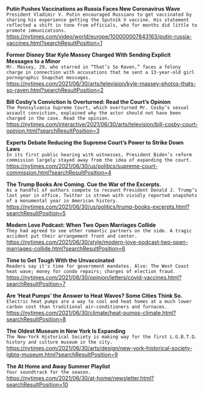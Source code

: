**Putin Pushes Vaccinations as Russia Faces New Coronavirus Wave**\
`President Vladimir V. Putin encouraged Russians to get vaccinated by sharing his experience getting the Sputnik V vaccine. His statement reflected a shift in tone from officials, who for months did little to promote immunizations.`\
https://nytimes.com/video/world/europe/100000007843163/putin-russia-vaccines.html?searchResultPosition=1

**Former Disney Star Kyle Massey Charged With Sending Explicit Messages to a Minor**\
`Mr. Massey, 29, who starred in “That’s So Raven,” faces a felony charge in connection with accusations that he sent a 13-year-old girl pornographic Snapchat messages.`\
https://nytimes.com/2021/06/30/arts/television/kyle-massey-photos-thats-so-raven.html?searchResultPosition=2

**Bill Cosby’s Conviction Is Overturned: Read the Court’s Opinion**\
`The Pennsylvania Supreme Court, which overturned Mr. Cosby’s sexual assault conviction, explained why the actor should not have been charged in the case. Read the opinion.`\
https://nytimes.com/interactive/2021/06/30/arts/television/bill-cosby-court-opinion.html?searchResultPosition=3

**Experts Debate Reducing the Supreme Court’s Power to Strike Down Laws**\
`In its first public hearing with witnesses, President Biden’s reform commission largely stayed away from the idea of expanding the court.`\
https://nytimes.com/2021/06/30/us/politics/supreme-court-commission.html?searchResultPosition=4

**The Trump Books Are Coming. Cue the War of the Excerpts.**\
`As a handful of authors compete to recount President Donald J. Trump’s last year in office, Twitter is strewn with vividly reported snapshots of a monumental year in American history.`\
https://nytimes.com/2021/06/30/us/politics/trump-books-excerpts.html?searchResultPosition=5

**Modern Love Podcast: When Two Open Marriages Collide**\
`They had agreed to see other romantic partners on the side. A tragic accident put their arrangement front and center.`\
https://nytimes.com/2021/06/30/style/modern-love-podcast-two-open-marriages-collide.html?searchResultPosition=6

**Time to Get Tough With the Unvaccinated**\
`Readers say it's time for government mandates. Also: The West Coast heat wave; money for condo repairs; charges of election fraud.`\
https://nytimes.com/2021/06/30/opinion/letters/covid-vaccines.html?searchResultPosition=7

**Are ‘Heat Pumps’ the Answer to Heat Waves? Some Cities Think So.**\
`Electric heat pumps are a way to cool and heat homes at a much lower carbon cost than traditional air-conditioners and furnaces.`\
https://nytimes.com/2021/06/30/climate/heat-pumps-climate.html?searchResultPosition=8

**The Oldest Museum in New York Is Expanding**\
`The New-York Historical Society is making way for the first L.G.B.T.Q. history and culture museum in the city.`\
https://nytimes.com/2021/06/30/arts/design/new-york-historical-society-lgbtq-museum.html?searchResultPosition=9

**The At Home and Away Summer Playlist**\
`Your soundtrack for the season.`\
https://nytimes.com/2021/06/30/at-home/newsletter.html?searchResultPosition=10

